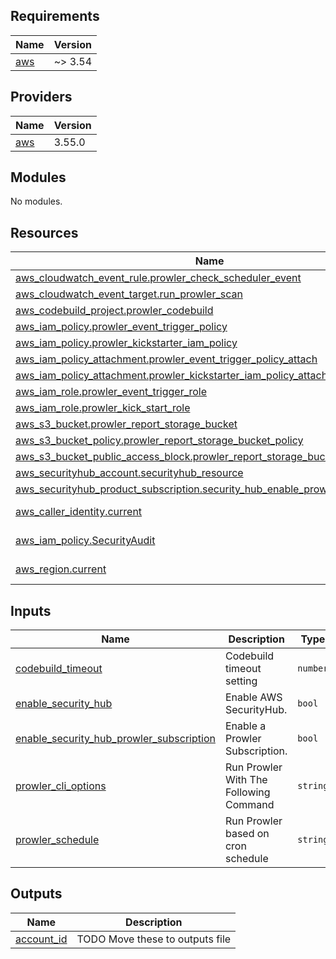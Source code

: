 ## Requirements

| Name | Version |
|------|---------|
| <a name="requirement_aws"></a> [aws](#requirement\_aws) | ~> 3.54 |

## Providers

| Name | Version |
|------|---------|
| <a name="provider_aws"></a> [aws](#provider\_aws) | 3.55.0 |

## Modules

No modules.

## Resources

| Name | Type |
|------|------|
| [aws_cloudwatch_event_rule.prowler_check_scheduler_event](https://registry.terraform.io/providers/hashicorp/aws/latest/docs/resources/cloudwatch_event_rule) | resource |
| [aws_cloudwatch_event_target.run_prowler_scan](https://registry.terraform.io/providers/hashicorp/aws/latest/docs/resources/cloudwatch_event_target) | resource |
| [aws_codebuild_project.prowler_codebuild](https://registry.terraform.io/providers/hashicorp/aws/latest/docs/resources/codebuild_project) | resource |
| [aws_iam_policy.prowler_event_trigger_policy](https://registry.terraform.io/providers/hashicorp/aws/latest/docs/resources/iam_policy) | resource |
| [aws_iam_policy.prowler_kickstarter_iam_policy](https://registry.terraform.io/providers/hashicorp/aws/latest/docs/resources/iam_policy) | resource |
| [aws_iam_policy_attachment.prowler_event_trigger_policy_attach](https://registry.terraform.io/providers/hashicorp/aws/latest/docs/resources/iam_policy_attachment) | resource |
| [aws_iam_policy_attachment.prowler_kickstarter_iam_policy_attach](https://registry.terraform.io/providers/hashicorp/aws/latest/docs/resources/iam_policy_attachment) | resource |
| [aws_iam_role.prowler_event_trigger_role](https://registry.terraform.io/providers/hashicorp/aws/latest/docs/resources/iam_role) | resource |
| [aws_iam_role.prowler_kick_start_role](https://registry.terraform.io/providers/hashicorp/aws/latest/docs/resources/iam_role) | resource |
| [aws_s3_bucket.prowler_report_storage_bucket](https://registry.terraform.io/providers/hashicorp/aws/latest/docs/resources/s3_bucket) | resource |
| [aws_s3_bucket_policy.prowler_report_storage_bucket_policy](https://registry.terraform.io/providers/hashicorp/aws/latest/docs/resources/s3_bucket_policy) | resource |
| [aws_s3_bucket_public_access_block.prowler_report_storage_bucket_block_public](https://registry.terraform.io/providers/hashicorp/aws/latest/docs/resources/s3_bucket_public_access_block) | resource |
| [aws_securityhub_account.securityhub_resource](https://registry.terraform.io/providers/hashicorp/aws/latest/docs/resources/securityhub_account) | resource |
| [aws_securityhub_product_subscription.security_hub_enable_prowler_findings](https://registry.terraform.io/providers/hashicorp/aws/latest/docs/resources/securityhub_product_subscription) | resource |
| [aws_caller_identity.current](https://registry.terraform.io/providers/hashicorp/aws/latest/docs/data-sources/caller_identity) | data source |
| [aws_iam_policy.SecurityAudit](https://registry.terraform.io/providers/hashicorp/aws/latest/docs/data-sources/iam_policy) | data source |
| [aws_region.current](https://registry.terraform.io/providers/hashicorp/aws/latest/docs/data-sources/region) | data source |

## Inputs

| Name | Description | Type | Default | Required |
|------|-------------|------|---------|:--------:|
| <a name="input_codebuild_timeout"></a> [codebuild\_timeout](#input\_codebuild\_timeout) | Codebuild timeout setting | `number` | `300` | no |
| <a name="input_enable_security_hub"></a> [enable\_security\_hub](#input\_enable\_security\_hub) | Enable AWS SecurityHub. | `bool` | `true` | no |
| <a name="input_enable_security_hub_prowler_subscription"></a> [enable\_security\_hub\_prowler\_subscription](#input\_enable\_security\_hub\_prowler\_subscription) | Enable a Prowler Subscription. | `bool` | `true` | no |
| <a name="input_prowler_cli_options"></a> [prowler\_cli\_options](#input\_prowler\_cli\_options) | Run Prowler With The Following Command | `string` | `"_q _M json_asff _S _f us_east_1"` | no |
| <a name="input_prowler_schedule"></a> [prowler\_schedule](#input\_prowler\_schedule) | Run Prowler based on cron schedule | `string` | `"cron(0 0 ? * * *)"` | no |

## Outputs

| Name | Description |
|------|-------------|
| <a name="output_account_id"></a> [account\_id](#output\_account\_id) | TODO Move these to outputs file |
